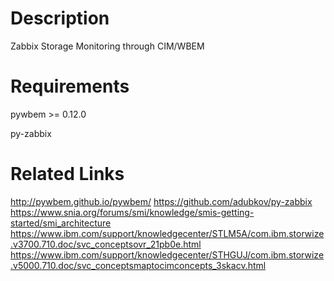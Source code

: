 Description
================
Zabbix Storage Monitoring through CIM/WBEM

Requirements
================
pywbem >= 0.12.0

py-zabbix

Related Links
================
http://pywbem.github.io/pywbem/
https://github.com/adubkov/py-zabbix
https://www.snia.org/forums/smi/knowledge/smis-getting-started/smi_architecture
https://www.ibm.com/support/knowledgecenter/STLM5A/com.ibm.storwize.v3700.710.doc/svc_conceptsovr_21pb0e.html
https://www.ibm.com/support/knowledgecenter/STHGUJ/com.ibm.storwize.v5000.710.doc/svc_conceptsmaptocimconcepts_3skacv.html

